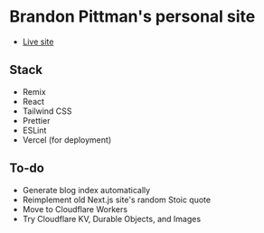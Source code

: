 # Brandon Pittman's personal site

- [Live site](https://blp.is)

## Stack

- Remix
- React
- Tailwind CSS
- Prettier
- ESLint
- Vercel (for deployment)

## To-do

- Generate blog index automatically
- Reimplement old Next.js site's random Stoic quote
- Move to Cloudflare Workers
- Try Cloudflare KV, Durable Objects, and Images
